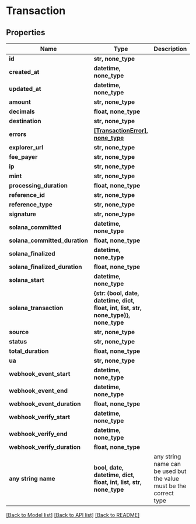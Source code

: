 # Transaction


## Properties
Name | Type | Description | Notes
------------ | ------------- | ------------- | -------------
**id** | **str, none_type** |  | [optional] 
**created_at** | **datetime, none_type** |  | [optional] 
**updated_at** | **datetime, none_type** |  | [optional] 
**amount** | **str, none_type** |  | [optional] 
**decimals** | **float, none_type** |  | [optional] 
**destination** | **str, none_type** |  | [optional] 
**errors** | [**[TransactionError], none_type**](TransactionError.md) |  | [optional] 
**explorer_url** | **str, none_type** |  | [optional] 
**fee_payer** | **str, none_type** |  | [optional] 
**ip** | **str, none_type** |  | [optional] 
**mint** | **str, none_type** |  | [optional] 
**processing_duration** | **float, none_type** |  | [optional] 
**reference_id** | **str, none_type** |  | [optional] 
**reference_type** | **str, none_type** |  | [optional] 
**signature** | **str, none_type** |  | [optional] 
**solana_committed** | **datetime, none_type** |  | [optional] 
**solana_committed_duration** | **float, none_type** |  | [optional] 
**solana_finalized** | **datetime, none_type** |  | [optional] 
**solana_finalized_duration** | **float, none_type** |  | [optional] 
**solana_start** | **datetime, none_type** |  | [optional] 
**solana_transaction** | **{str: (bool, date, datetime, dict, float, int, list, str, none_type)}, none_type** |  | [optional] 
**source** | **str, none_type** |  | [optional] 
**status** | **str, none_type** |  | [optional] 
**total_duration** | **float, none_type** |  | [optional] 
**ua** | **str, none_type** |  | [optional] 
**webhook_event_start** | **datetime, none_type** |  | [optional] 
**webhook_event_end** | **datetime, none_type** |  | [optional] 
**webhook_event_duration** | **float, none_type** |  | [optional] 
**webhook_verify_start** | **datetime, none_type** |  | [optional] 
**webhook_verify_end** | **datetime, none_type** |  | [optional] 
**webhook_verify_duration** | **float, none_type** |  | [optional] 
**any string name** | **bool, date, datetime, dict, float, int, list, str, none_type** | any string name can be used but the value must be the correct type | [optional]

[[Back to Model list]](../README.md#documentation-for-models) [[Back to API list]](../README.md#documentation-for-api-endpoints) [[Back to README]](../README.md)


